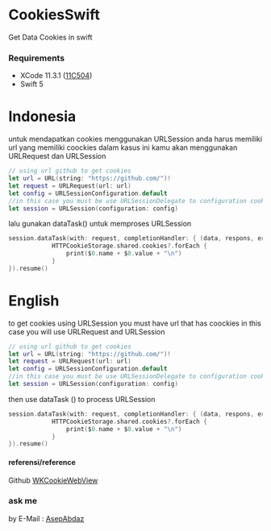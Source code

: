 # CookiesSwift
Get Data Cookies in swift
### Requirements
- XCode 11.3.1 ([11C504](https://apps.apple.com/id/app/xcode/id497799835?mt=12))
- Swift 5
# Indonesia
untuk mendapatkan cookies menggunakan URLSession anda harus memiliki url yang memiliki coockies dalam kasus ini kamu akan menggunakan URLRequest dan URLSession
```swift
// using url github to get cookies
let url = URL(string: "https://github.com/")!
let request = URLRequest(url: url)
let config = URLSessionConfiguration.default
//in this case you must be use URLSessionDelegate to configuration cookies
let session = URLSession(configuration: config)
```

lalu gunakan dataTask() untuk memproses URLSession
```swift
session.dataTask(with: request, completionHandler: { (data, respons, error) in
            HTTPCookieStorage.shared.cookies?.forEach {
                print($0.name + $0.value + "\n")
            }
}).resume()
```

# English
to get cookies using URLSession you must have url that has coockies in this case you will use URLRequest and URLSession
```swift
// using url github to get cookies
let url = URL(string: "https://github.com/")!
let request = URLRequest(url: url)
let config = URLSessionConfiguration.default
//in this case you must be use URLSessionDelegate to configuration cookies
let session = URLSession(configuration: config)
```

then use dataTask () to process URLSession
```swift
session.dataTask(with: request, completionHandler: { (data, respons, error) in
            HTTPCookieStorage.shared.cookies?.forEach {
                print($0.name + $0.value + "\n")
            }
}).resume()
```
#### referensi/reference
Github [WKCookieWebView](https://github.com/Kofktu/WKCookieWebView)

### ask me
by E-Mail : <a href="mailto:asepabdaz@gmail.com?subject=Q%26A Code&body=some question :">AsepAbdaz</a>
